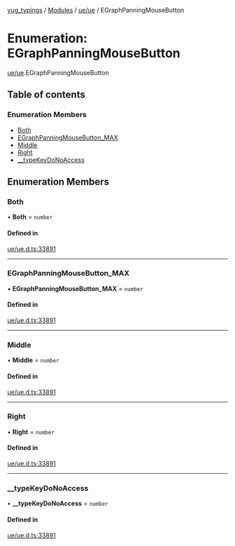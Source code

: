 [yug_typings](../README.md) / [Modules](../modules.md) / [ue/ue](../modules/ue_ue.md) / EGraphPanningMouseButton

# Enumeration: EGraphPanningMouseButton

[ue/ue](../modules/ue_ue.md).EGraphPanningMouseButton

## Table of contents

### Enumeration Members

- [Both](ue_ue.EGraphPanningMouseButton.md#both)
- [EGraphPanningMouseButton\_MAX](ue_ue.EGraphPanningMouseButton.md#egraphpanningmousebutton_max)
- [Middle](ue_ue.EGraphPanningMouseButton.md#middle)
- [Right](ue_ue.EGraphPanningMouseButton.md#right)
- [\_\_typeKeyDoNoAccess](ue_ue.EGraphPanningMouseButton.md#__typekeydonoaccess)

## Enumeration Members

### Both

• **Both** = `number`

#### Defined in

[ue/ue.d.ts:33891](https://github.com/YugMetaverse/yug_typings/blob/b7d9b19/ue/ue.d.ts#L33891)

___

### EGraphPanningMouseButton\_MAX

• **EGraphPanningMouseButton\_MAX** = `number`

#### Defined in

[ue/ue.d.ts:33891](https://github.com/YugMetaverse/yug_typings/blob/b7d9b19/ue/ue.d.ts#L33891)

___

### Middle

• **Middle** = `number`

#### Defined in

[ue/ue.d.ts:33891](https://github.com/YugMetaverse/yug_typings/blob/b7d9b19/ue/ue.d.ts#L33891)

___

### Right

• **Right** = `number`

#### Defined in

[ue/ue.d.ts:33891](https://github.com/YugMetaverse/yug_typings/blob/b7d9b19/ue/ue.d.ts#L33891)

___

### \_\_typeKeyDoNoAccess

• **\_\_typeKeyDoNoAccess** = `number`

#### Defined in

[ue/ue.d.ts:33891](https://github.com/YugMetaverse/yug_typings/blob/b7d9b19/ue/ue.d.ts#L33891)
